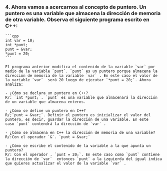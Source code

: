 ### 4. Ahora vamos a acercarnos al concepto de puntero. Un puntero es una variable que almacena la dirección de memoria de otra variable. Observa el siguiente programa escrito en C++:
    
    ```cpp
    int var = 10;
    int *punt;
    punt = &var;
    *punt = 20;
    ```
    
    El programa anterior modifica el contenido de la variable `var` por medio de la variable `punt`. `punt` es un puntero porque almacena la dirección de memoria de la variable `var` . En este caso el valor de la variable `var`  será 20 luego de ejecutar `*punt = 20;`. Ahora analiza:
    
    - ¿Cómo se declara un puntero en C++? 
    R/: `int *punt;`. `punt` es una variable que almacenará la dirección de un variable que almacena enteros.
    
    - ¿Cómo se define un puntero en C++? 
    R/;`punt = &var;`. Definir el puntero es inicializar el valor del puntero, es decir, guardar la dirección de una variable. En este caso `punt` contendrá la dirección de `var` .

    - ¿Cómo se almacena en C++ la dirección de memoria de una variable?
    R/:Con el operador `&`. `punt = &var;`

    - ¿Cómo se escribe el contenido de la variable a la que apunta un puntero? 
    R/: Con el operador . `punt = 20;`. En este caso como `punt` contiene la dirección de `var`  entonces `punt` a la izquierda del igual indica que quieres actualizar el valor de la variable `var` .
